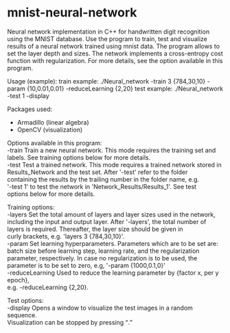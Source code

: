 # mnist-neural-network
Neural network implementation in C++ for handwritten digit recognition using the MNIST database. Use the program to train, test and visualize results of a neural network trained using mnist data. The program allows to set the layer depth and sizes. The network implements a cross-entropy cost function with regularization. For more details, see the option available in this program.

Usage (example):
train example:  ./Neural_network -train 3 {784,30,10} -param {10,0.01,0.01} -reduceLearning {2,20}
test example:   ./Neural_network -test 1 -display

Packages used:
- Armadillo (linear algebra)
- OpenCV (visualization)

Options available in this program:                                                          
  -train            Train a new neural network. This mode requires the training set and     
                    labels. See training options below for more details.                    
  -test             Test a trained network. This mode requires a trained network stored in  
                    Results_Network and the test set. After '-test' refer to the folder     
                    containing the results by the trailing number in the folder name, e.g.  
                    '-test 1' to test the network in 'Network_Results/Results_1'. See test  
                    options below for more details.
                                        
Training options:                                                                           
  -layers           Set the total amount of layers and layer sizes used in the network,     
                    including the input and output layer. After '-layers', the total number 
                    of layers is required. Thereafter, the layer size should be given in    
                    curly brackets, e.g. 'layers 3 {784,30,10}'.                            
  -param            Set learning hyperparameters. Parameters which are to be set are: batch 
                    size before learning step, learning rate, and the regularization        
                    parameter, respectively. In case no regularization is to be used, the   
                    parameter is to be set to zero, e.g, '-param {1000,0.1,0}'              
  -reduceLearning   Used to reduce the learning parameter by {factor x, per y epoch},       
                    e.g. -reduceLearning {2,20}.
                                           
Test options:                                                                               
  -display          Opens a window to visualize the test images in a random sequence.       
                    Visualization can be stopped by pressing <q>.     


